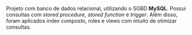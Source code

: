 <p>Projeto com banco de dados relacional, utilizando o SGBD <b>MySQL</b>. Possui consultas com <i>stored procedure</i>, <i>stored function</i> e <i>trigger</i>. Além disso, foram aplicados index composto, roles e views com intuito de otimizar consultas.</p>
